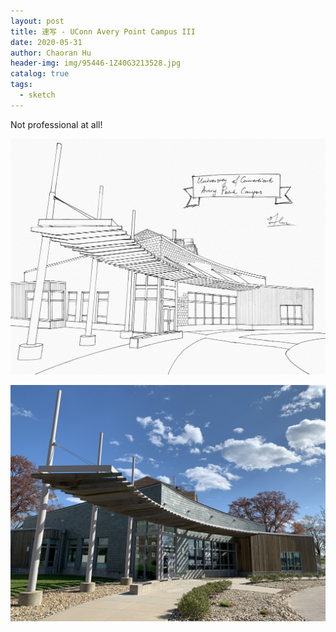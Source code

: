 ```yaml
---
layout: post
title: 速写 - UConn Avery Point Campus III
date: 2020-05-31
author: Chaoran Hu
header-img: img/95446-1Z40G3213528.jpg
catalog: true
tags:
  - sketch
---
```


Not professional at all!

![](/photo/IMG_0052.jpg)

![](/photo/IMG_2922.jpg)

